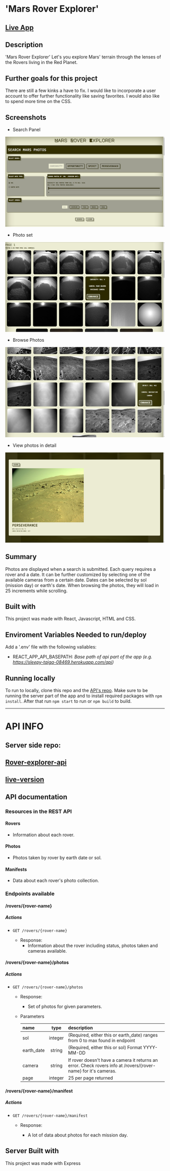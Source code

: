 # 'Mars Rover Explorer'

## [Live App](https://rover-explorer.vercel.app/)

## Description

'Mars Rover Explorer' Let's you explore Mars' terrain through the lenses of the Rovers living in the Red Planet.

## Further goals for this project

There are still a few kinks a have to fix. I would like to incorporate a user account to offer further functionality like saving favorites. I would also like to spend more time on the CSS.

## Screenshots

- Search Panel

![Search Panel](./docs/screens/search-panel.png)

- Photo set

![Photo Set](./docs/screens/photo-page.png)

- Browse Photos

![Photos](./docs/screens/photos.png)

- View photos in detail

![Photo Detail](./docs/screens/viewer.png)

## Summary

Photos are displayed when a search is submitted. Each query requires a rover and a date. It can be further customized by selecting one of the available cameras from a certain date. Dates can be selected by sol (mission day) or earth's date. When browsing the photos, they will load in 25 increments while scrolling.

## Built with

This project was made with React, Javascript, HTML and CSS.

## Enviroment Variables Needed to run/deploy
Add a '.env' file with the following valiables:

- REACT_APP_API_BASEPATH: *Base path of api part of the app (e.g. https://sleepy-taiga-08469.herokuapp.com/api)*

## Running locally
To run to locally, clone this repo and the [API's repo](https://github.com/wayfaringjou/rover-explorer-api). Make sure to be running the server part of the app and to install required packages with `npm install`. After that run `npm start` to run or `npm build` to build. 

---

# API INFO

## Server side repo:

## [Rover-explorer-api](https://github.com/wayfaringjou/rover-explorer-api)

## [live-version](https://sleepy-taiga-08469.herokuapp.com/api)

## API documentation

### Resources in the REST API

#### Rovers

- Information about each rover.

#### Photos

- Photos taken by rover by earth date or sol.

#### Manifests

- Data about each rover's photo collection.

### Endpoints available

#### /rovers/{rover-name}

##### Actions

- `GET /rovers/{rover-name}`

  - Response:
    - Information about the rover including status, photos taken and cameras available.

#### /rovers/{rover-name}/photos

##### Actions

- `GET /rovers/{rover-name}/photos`

  - Response:

    - Set of photos for given parameters.

  - Parameters

    | name       |  type   | description                                                                                                     |
    | :--------- | :-----: | :-------------------------------------------------------------------------------------------------------------- |
    | sol        | integer | (Required, either this or earth_date) ranges from 0 to max found in endpoint                                    |
    | earth_date | string  | (Required, either this or sol) Format YYYY-MM-DD                                                                |
    | camera     | string  | If rover doesn't have a camera it returns an error. Check rovers info at /rovers/{rover-name} for it's cameras. |
    | page       | integer | 25 per page returned                                                                                            |

#### /rovers/{rover-name}/manifest

##### Actions

- `GET /rovers/{rover-name}/manifest`

  - Response:

    - A lot of data about photos for each mission day.

## Server Built with

This project was made with Express
